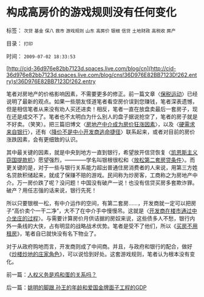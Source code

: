 # 构成高房价的游戏规则没有任何变化

标签： `次贷` `基金` `保八` `救市` `游戏规则` `山东` `高房价` `银根` `信贷` `土地财政` `高税收` `房产` 

目录： `打印`

时间： `2009-07-02 18:33:53`

[http://cid-36d976e82bb7123d.spaces.live.com/blog/cn](http://cid-36d976e82bb7123d.spaces.live.com/blog/cns!36D976E82BB7123D!262.entry)s!36D976E82BB7123D!262.entry

笔者对房地产的价格影响因素，不需要更多的修正。前一篇文章〈[保税运动](../../../2009/6/17/保税运动现在进行时.md)〉已经说明了最新的观点。如果一些朋友怪道笔者看空房价误到您赚钱，笔者深表遗憾，但是相信笔者从来没有劝人买还进卖！相反，笔者一直在放盘卖最后一套房子，现在还是成交不了。笔者也不太明白为什么别人的盘子据说抢空了，笔者的房子就是不好卖。（笑笑）。把三篇旧博文〈[房地产中介成为房价狂涨因素](../../../2007/9/30/房地产中介成了房价狂涨的催化剂.md)〉，以及〈[硬需求来自银行](../../../2008/5/27/硬需求来自银行信贷任务，房价极端下还可以再涨一倍.md)〉，还有〈[降价不是中小开发商逃命捷径](../../../2008/8/8/单纯降房价不是中小开发商逃命的最佳选择.md)〉联系起来，或者对目前的房价涨跌因素，会有更细致的认识。

其中最关键的因素，就是中央到地方一直到银行，希望放开信贷恢复〈[凯恩斯主义窃国提款机](../../../2009/4/24/费雪教条和凯恩斯主义.md)〉愿望强烈，————学名叫银根很松和〈[放松第二套房贷条件](../../../2007/10/13/二套房限贷何时名存实亡，房价何日再度疯狂.md)〉。而更关键的是，对于一些与银行关系能力超出普通住房消费者的人来说，用第三方姓名贷款积储起来，就成了保赚不赔的游戏。民间称为炒房客，工商称之为房地产中介。万一房价跌了呢？没问题！中国没有破产一说！也没有信贷买房多套欺诈罪。破产？用任志强的话来说，银行先死！

所以只要银根一松，有中介运作的空间，有第二套房……，开发商就一定可以把房子“高价卖个一干二净”，大不了在中介手中慢慢吊。这就是〈[开发商在楼市通过中介坐庄的过程](../../../2008/8/6/楼市股市艺术品等坐庄的异同.md)〉。与需要计算房价月供诘据的房奴来说，这些债多人不愁，银行内外一条线的大侠，占有明显的战略战术优势。笔者是受不了他们，所以《[买房不用租房](../../../2008/1/20/有房不如租房，有车不如租车.md)》，笔者自已就快没有名下物业了。

对于从政府购地而言，开发商则成了中间商。并且，与政府和银行的配合，做好《[炒楼炒地的庄家角色](../../../2008/8/5/开发商本质上是从银行透支炒楼炒地的房市庄家.md)》，可以说恰到好处。这套游戏规则，笔者认为根本没有变化。



前一篇：[人权义务是鸡和蛋的关系吗？](../../../2009/7/2/人权义务是鸡和蛋的关系吗？.md)

后一篇：[姚明的脚跟,孙王的年龄和爱国金牌面子工程的GDP](../../../2009/7/2/姚明的脚跟,孙王的年龄和爱国金牌面子工程的GDP.md)